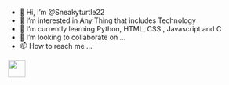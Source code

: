 - 👋 Hi, I’m @Sneakyturtle22
- 👀 I’m interested in Any Thing that includes Technology 
- 🌱 I’m currently learning Python, HTML, CSS , Javascript and C 
- 💞️ I’m looking to collaborate on ...
- 📫 How to reach me ...
<img src="https://raw.githubusercontent.com/MartinHeinz/MartinHeinz/master/wave.gif" width="35px">
<!---
Sneakyturtle22/Sneakyturtle22 is a ✨ special ✨ repository because its `README.md` (this file) appears on your GitHub profile.
You can click the Preview link to take a look at your changes.
--->
